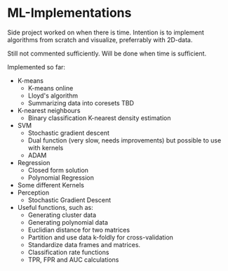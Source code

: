 # ML-Implementations
Side project worked on when there is time. Intention is to implement algorithms from scratch and visualize, preferrably with 2D-data. 

Still not commented sufficiently. Will be done when time is sufficient. 

Implemented so far: 
- K-means
  - K-means online
  - Lloyd's algorithm
  - Summarizing data into coresets TBD
- K-nearest neighbours
  - Binary classification 
  K-nearest density estimation
- SVM
  - Stochastic gradient descent
  - Dual function (very slow, needs improvements) but possible to use with kernels
  - ADAM
- Regression
  - Closed form solution
  - Polynomial Regression
- Some different Kernels 
- Perception
  - Stochastic Gradient Descent
- Useful functions, such as:
  - Generating cluster data
  - Generating polynomial data
  - Euclidian distance for two matrices
  - Partition and use data k-foldly for cross-validation
  - Standardize data frames and matrices.
  - Classification rate functions
  - TPR, FPR and AUC calculations
